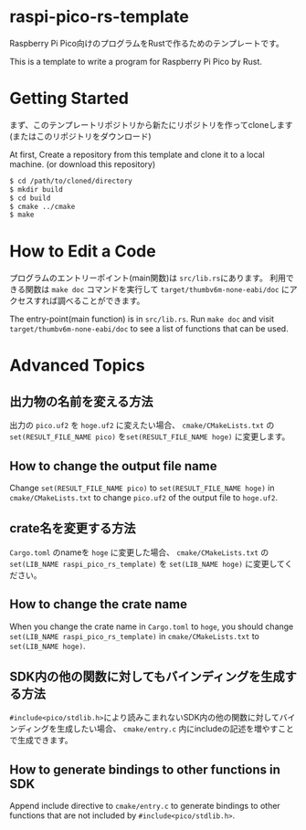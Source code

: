# raspi-pico-rs-template

Raspberry Pi Pico向けのプログラムをRustで作るためのテンプレートです。

This is a template to write a program for Raspberry Pi Pico by Rust.

# Getting Started
まず、このテンプレートリポジトリから新たにリポジトリを作ってcloneします(またはこのリポジトリをダウンロード)

At first, Create a repository from this template and clone it to a local machine. (or download this repository)

```bash
$ cd /path/to/cloned/directory
$ mkdir build
$ cd build
$ cmake ../cmake
$ make
```


# How to Edit a Code
プログラムのエントリーポイント(main関数)は `src/lib.rs`にあります。
利用できる関数は `make doc` コマンドを実行して `target/thumbv6m-none-eabi/doc` にアクセスすれば調べることができます。

The entry-point(main function) is in `src/lib.rs`.
Run `make doc` and visit `target/thumbv6m-none-eabi/doc` to see a list of functions that can be used.

# Advanced Topics
## 出力物の名前を変える方法
出力の `pico.uf2` を `hoge.uf2` に変えたい場合、 `cmake/CMakeLists.txt` の `set(RESULT_FILE_NAME pico)` を`set(RESULT_FILE_NAME hoge)` に変更します。

## How to change the output file name
Change `set(RESULT_FILE_NAME pico)` to `set(RESULT_FILE_NAME hoge)` in `cmake/CMakeLists.txt` to change `pico.uf2` of the output file to `hoge.uf2`. 

## crate名を変更する方法
`Cargo.toml` のnameを `hoge` に変更した場合、 `cmake/CMakeLists.txt` の `set(LIB_NAME raspi_pico_rs_template)` を `set(LIB_NAME hoge)` に変更してください。

## How to change the crate name
When you change the crate name in `Cargo.toml` to `hoge`, you should change `set(LIB_NAME raspi_pico_rs_template)` in `cmake/CMakeLists.txt` to `set(LIB_NAME hoge)`.

## SDK内の他の関数に対してもバインディングを生成する方法
`#include<pico/stdlib.h>`により読みこまれないSDK内の他の関数に対してバインディングを生成したい場合、 `cmake/entry.c` 内にincludeの記述を増やすことで生成できます。

## How to generate bindings to other functions in SDK
Append include directive to `cmake/entry.c` to generate bindings to other functions that are not included by `#include<pico/stdlib.h>`.
